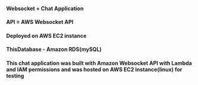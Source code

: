 #### Websocket + Chat Application 
#### API = AWS Websocket API
#### Deployed on AWS EC2 instance 
#### ThisDatabase  - Amazon RDS(mySQL)

#### This chat application was built with Amazon Websocket API with Lambda and IAM permissions and was hosted on AWS EC2 instance(linux) for testing